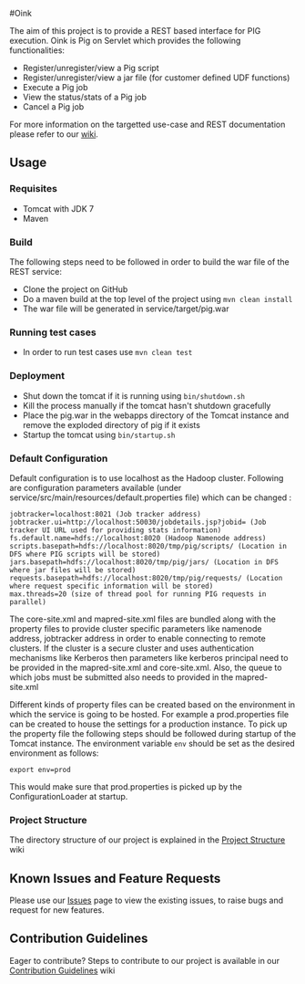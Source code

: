 #Oink

The aim of this project is to provide a REST based interface for PIG execution. Oink is Pig on Servlet which provides the following functionalities:

* Register/unregister/view a Pig script
* Register/unregister/view a jar file (for customer defined UDF functions)
* Execute a Pig job
* View the status/stats of a Pig job
* Cancel a Pig job

For more information on the targetted use-case and REST documentation please refer to our [wiki](https://github.com/eBay/oink/wiki).

## Usage

### Requisites
 * Tomcat with JDK 7
 * Maven 

### Build
The following steps need to be followed in order to build the war file of the REST service:
 * Clone the project on GitHub
 * Do a maven build at the top level of the project using `mvn clean install`
 * The war file will be generated in service/target/pig.war

### Running test cases
 * In order to run test cases use `mvn clean test`

### Deployment
 * Shut down the tomcat if it is running using `bin/shutdown.sh`
 * Kill the process manually if the tomcat hasn't shutdown gracefully
 * Place the pig.war in the webapps directory of the Tomcat instance and remove the exploded directory of pig if it exists
 * Startup the tomcat using `bin/startup.sh`

### Default Configuration
Default configuration is to use localhost as the Hadoop cluster. Following are configuration parameters available (under service/src/main/resources/default.properties file) which can be changed :

```
jobtracker=localhost:8021 (Job tracker address)
jobtracker.ui=http://localhost:50030/jobdetails.jsp?jobid= (Job tracker UI URL used for providing stats information)
fs.default.name=hdfs://localhost:8020 (Hadoop Namenode address)
scripts.basepath=hdfs://localhost:8020/tmp/pig/scripts/ (Location in DFS where PIG scripts will be stored)
jars.basepath=hdfs://localhost:8020/tmp/pig/jars/ (Location in DFS where jar files will be stored)
requests.basepath=hdfs://localhost:8020/tmp/pig/requests/ (Location where request specific information will be stored)
max.threads=20 (size of thread pool for running PIG requests in parallel)
```

The core-site.xml and mapred-site.xml files are bundled along with the property files to provide cluster specific parameters like 
namenode address, jobtracker address in order to enable connecting to remote clusters. If the cluster is a secure cluster 
and uses authentication mechanisms like Kerberos then parameters like kerberos principal need to be provided in the 
mapred-site.xml and core-site.xml. Also, the queue to which jobs must be submitted also needs to provided in the 
mapred-site.xml

Different kinds of property files can be created based on the environment in which the service is going to be hosted. 
For example a prod.properties file can be created to house the settings for a production instance. To pick up the property
file the following steps should be followed during startup of the Tomcat instance. The environment variable `env` should 
be set as the desired environment as follows:
```
export env=prod
```

This would make sure that prod.properties is picked up by the ConfigurationLoader at startup.

### Project Structure
The directory structure of our project is explained in the [Project Structure](https://github.com/eBay/oink/wiki/Project-Structure) wiki

## Known Issues and Feature Requests
Please use our [Issues](https://github.com/eBay/oink/issues) page to view the existing issues, to raise bugs and request for new features.

## Contribution Guidelines
Eager to contribute? Steps to contribute to our project is available in our [Contribution Guidelines](https://github.com/eBay/oink/wiki/Contribution-Guidelines) wiki


